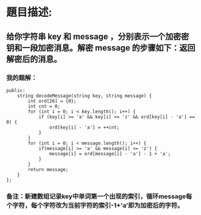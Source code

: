 # 題目描述:
## 给你字符串 key 和 message ，分别表示一个加密密钥和一段加密消息。解密 message 的步骤如下：返回解密后的消息。
### 我的题解：
```class Solution {
public:
    string decodeMessage(string key, string message) {
        int ord[26] = {0};
        int cnt = 0;
        for (int i = 0; i < key.length(); i++) {
            if (key[i] >= 'a' && key[i] <= 'z' && ord[key[i] - 'a'] == 0) {
                ord[key[i] - 'a'] = ++cnt;
            }
        }
        for (int i = 0; i < message.length(); i++) {
            if(message[i] >= 'a' && message[i] <= 'z') {
                message[i] = ord[message[i] - 'a'] - 1 + 'a';
            }
        }
        return message;
    }
};
```
### **备注**：新建数组记录key中单词第一个出现的索引，循环message每个字符，每个字符改为当前字符的索引-1+'a’即为加密后的字符。
        

